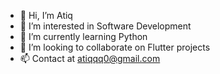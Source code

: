 - 👋 Hi, I’m Atiq
- 👀 I’m interested in Software Development
- 🌱 I’m currently learning Python
- 💞️ I’m looking to collaborate on Flutter projects
- 📫 Contact at atiqqq0@gmail.com

<!---
EnGeniuss/EnGeniuss is a ✨ special ✨ repository because its `README.md` (this file) appears on your GitHub profile.
You can click the Preview link to take a look at your changes.
--->
